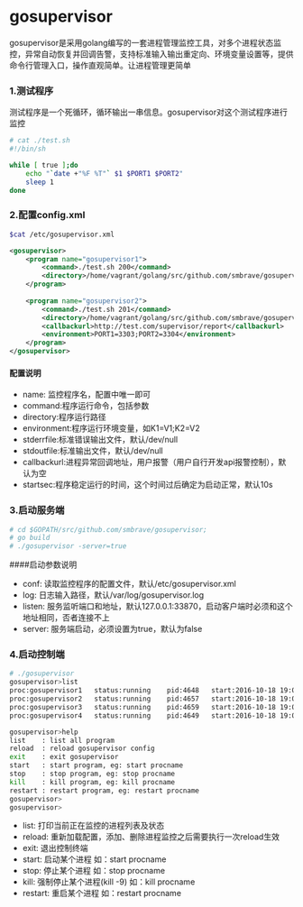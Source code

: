 # gosupervisor
gosupervisor是采用golang编写的一套进程管理监控工具，对多个进程状态监控，异常自动恢复并回调告警，支持标准输入输出重定向、环境变量设置等，提供命令行管理入口，操作直观简单。让进程管理更简单
### 1.测试程序
测试程序是一个死循环，循环输出一串信息。gosupervisor对这个测试程序进行监控
```bash
# cat ./test.sh
#!/bin/sh

while [ true ];do
    echo "`date +"%F %T"` $1 $PORT1 $PORT2"
    sleep 1
done
```

### 2.配置config.xml
```bash
$cat /etc/gosupervisor.xml
```

```xml
<gosupervisor>
	<program name="gosupervisor1">
		<command>./test.sh 200</command>
		<directory>/home/vagrant/golang/src/github.com/smbrave/gosupervisor/test</directory>
	</program>
  
	<program name="gosupervisor2">
		<command>./test.sh 201</command>
		<directory>/home/vagrant/golang/src/github.com/smbrave/gosupervisor/test</directory>
        <callbackurl>http://test.com/supervisor/report</callbackurl>
        <environment>PORT1=3303;PORT2=3304</environment>
	</program>
</gosupervisor>
```
#### 配置说明
* name: 监控程序名，配置中唯一即可
* command:程序运行命令，包括参数
* directory:程序运行路径
* environment:程序运行环境变量，如K1=V1;K2=V2
* stderrfile:标准错误输出文件，默认/dev/null
* stdoutfile:标准输出文件，默认/dev/null
* callbackurl:进程异常回调地址，用户报警（用户自行开发api报警控制），默认为空
* startsec:程序稳定运行的时间，这个时间过后确定为启动正常，默认10s

### 3.启动服务端
```bash
# cd $GOPATH/src/github.com/smbrave/gosupervisor;
# go build
# ./gosupervisor -server=true
```
####启动参数说明
* conf: 读取监控程序的配置文件，默认/etc/gosupervisor.xml
* log: 日志输入路径，默认/var/log/gosupervisor.log
* listen: 服务监听端口和地址，默认127.0.0.1:33870，启动客户端时必须和这个地址相同，否者连接不上
* server: 服务端启动，必须设置为true，默认为false

### 4.启动控制端
```bash
# ./gosupervisor
gosupervisor>list
proc:gosupervisor1   status:running    pid:4648   start:2016-10-18 19:05:37       uptime:44.901528285s       
proc:gosupervisor2   status:running    pid:4657   start:2016-10-18 19:05:37       uptime:44.882143426s       
proc:gosupervisor3   status:running    pid:4659   start:2016-10-18 19:05:37       uptime:44.882107908s       
proc:gosupervisor4   status:running    pid:4649   start:2016-10-18 19:05:37       uptime:44.897342696s

gosupervisor>help
list	: list all program
reload	: reload gosupervisor config
exit	: exit gosupervisor
start	: start program, eg: start procname
stop	: stop program, eg: stop procname
kill	: kill program, eg: kill procname
restart	: restart program, eg: restart procname
gosupervisor>
gosupervisor>
```
* list: 打印当前正在监控的进程列表及状态
* reload: 重新加载配置，添加、删除进程监控之后需要执行一次reload生效
* exit: 退出控制终端
* start: 启动某个进程 如：start procname
* stop: 停止某个进程 如：stop procname
* kill: 强制停止某个进程(kill -9) 如：kill procname
* restart: 重启某个进程 如：restart procname




